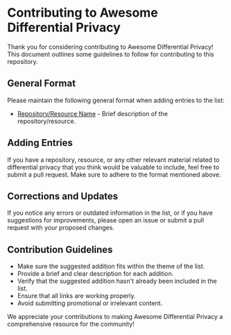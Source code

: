 # Contributing to Awesome Differential Privacy

Thank you for considering contributing to Awesome Differential Privacy! This document outlines some guidelines to follow for contributing to this repository.

## General Format

Please maintain the following general format when adding entries to the list:

- [Repository/Resource Name](Link) - Brief description of the repository/resource.

## Adding Entries

If you have a repository, resource, or any other relevant material related to differential privacy that you think would be valuable to include, feel free to submit a pull request. Make sure to adhere to the format mentioned above.

## Corrections and Updates

If you notice any errors or outdated information in the list, or if you have suggestions for improvements, please open an issue or submit a pull request with your proposed changes.

## Contribution Guidelines

- Make sure the suggested addition fits within the theme of the list.
- Provide a brief and clear description for each addition.
- Verify that the suggested addition hasn't already been included in the list.
- Ensure that all links are working properly.
- Avoid submitting promotional or irrelevant content.

We appreciate your contributions to making Awesome Differential Privacy a comprehensive resource for the community!
